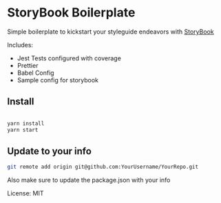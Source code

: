 # StoryBook Boilerplate

Simple boilerplate to kickstart your styleguide endeavors with [StoryBook](https://storybook.js.org)

Includes:

- Jest Tests configured with coverage
- Prettier
- Babel Config
- Sample config for storybook

## Install

```bash

yarn install
yarn start
```

## Update to your info

```bash
git remote add origin git@github.com:YourUsername/YourRepo.git
```

Also make sure to update the package.json with your info

License: MIT
